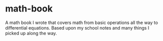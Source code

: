 # math-book
 A math book I wrote that covers math from basic operations all the way to differential equations. Based upon my school notes and many things I picked up along the way.
